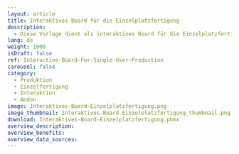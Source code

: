 ```yaml
---
layout: article
title: Interaktives Board für die Einzelplatzfertigung
description: 
  - Diese Vorlage dient als interaktives Board für die Einzelplatzfertigung. Durch die Verwendung eines Touch Screens an dem entsprechenden Arbeitsplatz, kann der jeweilige Mitarbeiter Probleme melden, Montagezeiten stoppen und sieht gleichzeitig, wie viele Teile für einen bestimmten Auftrag noch zu erledigen sind. Diese Informationen können an anderer Stelle zentral überblickt werden, um so die Produktion zu optimieren.
lang: de
weight: 1000
isDraft: false
ref: Interactive-Board-For-Single-User-Production
carousel: false
category:
  - Produktion
  - Einzelfertigung
  - Interaktion
  - Andon
image: Interaktives-Board-Einzelplatzfertigung.png
image_thumbnail: Interaktives-Board-Einzelplatzfertigung_thumbnail.png
download: Interaktives-Board-Einzelplatzfertigung.pbmx
overview_description:
overview_benefits:
overview_data_sources:
---
```

